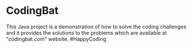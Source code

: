 # CodingBat
This Java project is a demonstration of how to solve the coding challenges  and it provides the solutions to the problems which are available at "codingbat.com" website. #HappyCoding
